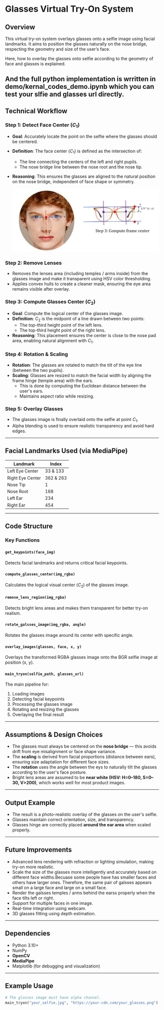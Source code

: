 # Glasses Virtual Try-On System

## Overview

This virtual try-on system overlays glasses onto a selfie image using facial landmarks. It aims to position the glasses naturally on the nose bridge, respecting the geometry and size of the user’s face.

Here, how to overlay the glasses onto selfie according to the geometry of face and glasses is explained.

And the full python implementation is wrritten in demo/kernal_codes_demo.ipynb which you can test your slfie and glasses url directly.
---

## Technical Workflow

### Step 1: Detect Face Center ($C_1$)

- **Goal**: Accurately locate the point on the selfie where the glasses should be centered.
- **Definition**: The face center ($C_1$) is defined as the intersection of:
  - The line connecting the centers of the left and right pupils.
  - The nose bridge line between the nose root and the nose tip.
- **Reasoning**: This ensures the glasses are aligned to the natural position on the nose bridge, independent of face shape or symmetry.

  <img src="face_geometry.png" width="600"/>

### Step 2: Remove Lenses

- Removes the lenses area (including temples / arms inside) from the glasses image and make it transparent using HSV color thresholding.
- Applies convex hulls to create a cleaner mask, ensuring the eye area remains visible after overlay.


### Step 3: Compute Glasses Center ($C_2$)

- **Goal**: Compute the logical center of the glasses image.
- **Definition**: $C_2$ is the midpoint of a line drawn between two points:
  - The top-third height point of the left lens.
  - The top-third height point of the right lens.
- **Reasoning**: This placement ensures the center is close to the nose pad area, enabling natural alignment with $C_1$.


### Step 4: Rotation & Scaling

- **Rotation**: The glasses are rotated to match the tilt of the eye line (between the two pupils).
- **Scaling**: Glasses are resized to match the facial width by aligning the frame hinge (temple area) with the ears.
  - This is done by computing the Euclidean distance between the user's ears.
  - Maintains aspect ratio while resizing.

### Step 5: Overlay Glasses

- The glasses image is finally overlaid onto the selfie at point $C_1$.
- Alpha blending is used to ensure realistic transparency and avoid hard edges.

---

## Facial Landmarks Used (via MediaPipe)

| Landmark | Index |
|----------|-------|
| Left Eye Center | 33 & 133 |
| Right Eye Center | 362 & 263 |
| Nose Tip | 1 |
| Nose Root | 168 |
| Left Ear | 234 |
| Right Ear | 454 |

---

## Code Structure

### Key Functions

#### `get_keypoints(face_img)`
Detects facial landmarks and returns critical facial keypoints.

#### `compute_glasses_center(img_rgba)`
Calculates the logical visual center ($C_2$) of the glasses image.

#### `remove_lens_region(img_rgba)`
Detects bright lens areas and makes them transparent for better try-on realism.

#### `rotate_galsses_image(img_rgba, angle)`
Rotates the glasses image around its center with specific angle.

#### `overlay_images(glasses, face, x, y)`
Overlays the transformed RGBA glasses image onto the BGR selfie image at position (x, y).

#### `main_tryon(selfie_path, glasses_url)`
The main pipeline for:
1. Loading images
2. Detecting facial keypoints
3. Processing the glasses image
4. Rotating and resizing the glasses
5. Overlaying the final result

---

## Assumptions & Design Choices

- The glasses must always be centered on the **nose bridge** — this avoids drift from eye misalignment or face shape variance.
- The **scaling** is derived from facial proportions (distance between ears), ensuring size adaptation for different face sizes.
- The **rotation** uses the angle between the eys to naturally tilt the glasses according to the user's face posture.
- Bright lens areas are assumed to be **near white (HSV: H=0–180, S=0–30, V>200)**, which works well for most product images.

---

## Output Example

- The result is a photo-realistic overlay of the glasses on the user's selfie.
- Glasses maintain correct orientation, size, and transparency.
- Glasses hinge are correctly placed **around the ear area** when scaled properly.

---

## Future Improvements

- Advanced lens rendering with refraction or lighting simulation, making try-on more realistic.
- Scale the size of the glasses more intelligently and accurately based on different face widths.Becuase some people have has smaller faces and others have larger ones. Therefore, the same pair of galsses appears small on a large face and large on a small face.
- Render the galsses temples / arms behind the earss properly when the face tilts left or right.
- Support for multiple faces in one image.
- Real-time integration using webcam.
- 3D glasses fitting using depth estimation.

---

## Dependencies

- Python 3.10+
- NumPy
- **OpenCV**
- **MediaPipe**
- Matplotlib (for debugging and visualization)

---

## Example Usage

```python
# The glasses image must have alpha channel.
main_tryon("your_selfie.jpg", "https://your-cdn.com/your_glasses.png")
```